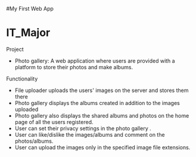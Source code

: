 #My First Web App
# IT_Major

Project
* Photo gallery: A web application where users are provided with a platform to store their photos and make albums. 

Functionality
* File uploader uploads the users' images on the server and stores them there
* Photo gallery displays the albums created in addition to the images uploaded
* Photo gallery also displays the shared albums and photos on the home page of all the users registered.
* User can set their privacy settings in the photo gallery .
* User can like/dislike the images/albums and comment on the photos/albums. 
* User can upload the images only in the specified image file extensions.
